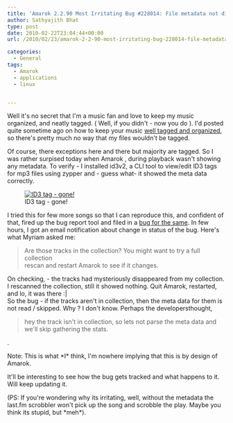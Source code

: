 ```yaml
---
title: 'Amarok 2.2.90 Most Irritating Bug #228014: File metadata not displayed If File Is Not Present In Collection'
author: Sathyajith Bhat
type: post
date: 2010-02-22T23:04:44+00:00
url: /2010/02/23/amarok-2-2-90-most-irritating-bug-228014-file-metadata-not-displayed-if-file-is-not-present-in-collection/

categories:
  - General
tags:
  - Amarok
  - applications
  - linux


---
```

Well it's no secret that I'm a music fan and love to keep my music organized, and neatly tagged. ( Well, if you didn't - now you do ). I'd posted quite sometime ago on how to keep your music [well tagged and organized][1], so there's pretty much no way that my files wouldn't be tagged.

Of course, there exceptions here and there but majority are tagged. So I was rather surpised today when Amarok , during playback wasn't showing any metadata. To verify - I installed id3v2, a CLI tool to view/edit ID3 tags for mp3 files using zypper and - guess what- it showed the meta data correctly.
  


<p style="text-align: center;">
  <figure style="width: 622px" class="wp-caption aligncenter"><a href="https://imagebin.ca/img/Vd4Ku-B.jpg"><img class=" " title="ID3 tag - gone!" src="https://imagebin.ca/img/Vd4Ku-B.jpg" alt="ID3 tag - gone!"   /></a><figcaption class="wp-caption-text">ID3 tag - gone!</figcaption></figure> 
  
  <p>
    I tried this for few more songs so that I can reproduce this, and confident of that, fired up the bug report tool and filed in a <a id="aptureLink_AJTpe7PkTC" href="https://bugs.kde.org/show_bug.cgi?id=228014">bug for the same</a>. In few hours, I got an email notification about change in status of the bug. Here's what Myriam asked me:
  </p>
  
  <blockquote>
    <p>
      Are those tracks in the collection? You might want to try a full collection<br /> rescan and restart Amarok to see if it changes.
    </p>
  </blockquote>
  
  <p>
    On checking, - the tracks had mysteriously disappeared from my collection. I rescanned the collection, still it showed nothing. Quit Amarok, restarted, and lo, it was there :|<br /> So the bug - if the tracks aren't in collection, then the meta data for them is not read / skipped. Why ? I don't know. Perhaps the developersthought,
  </p>
  
  <blockquote>
    <p>
      hey the track isn't in collection, so lets not parse the meta data and we'll skip gathering the stats.
    </p>
  </blockquote>
  
  <p>
    .
  </p>
  
  <p>
    Note: This is what *I* think, I'm nowhere implying that this is by design of Amarok.
  </p>
  
  <p>
    It'll be interesting to see how the bug gets tracked and what happens to it. Will keep updating it.
  </p>
  
  <p>
    (PS: If you're wondering why its irritating, well, without the metadata the last.fm scrobbler won't pick up the song and scrobble the play. Maybe you think its stupid, but *meh*).
  </p>

 [1]: https://sathyabh.at/2008/07/27/how-organise-and-tag-music-mp3-files-automatically-using-musicbrainz-picard-tagger/
